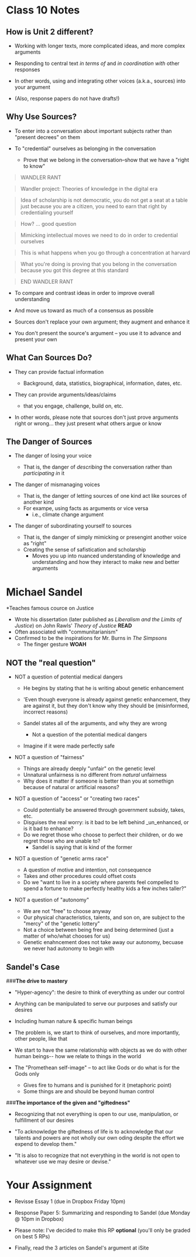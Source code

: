 # Class 10 Notes

## How is Unit 2 different?

* Working with longer texts, more complicated ideas, and more complex arguments

* Responding to central text _in terms of_ and _in coordination with_ other responses

* In other words, using and integrating other voices (a.k.a., sources) into your argument

* (Also, response papers do not have drafts!)

## Why Use Sources?

* To enter into a conversation about important subjects rather than "present decrees" on them

* To "credential" ourselves as belonging in the conversation
	* Prove that we belong in the conversation–show that we have a "right to know"

>WANDLER RANT

>Wandler project: Theories of knowledge in the digital era

>Idea of scholarship is not democratic, you do not get a seat at a table just because you are a citizen, you need to earn that right by credentialing yourself

>How? ... good question

>Mimicking intellectual moves we need to do in order to credential ourselves

>This is what happens when you go through a concentration at harvard

>What you're doing is proving that you belong in the conversation because you got this degree at this standard

>END WANDLER RANT

* To compare and contrast ideas in order to improve overall understanding

* And move us toward as much of a consensus as possible

* Sources don't replace your own argument; they augment and enhance it

* You don't present the source's argument – you use it to advance and present your own

## What Can Sources Do?

* They can provide factual information
	* Background, data, statistics, biographical, information, dates, etc.

* They can provide arguments/ideas/claims
	- that you engage, challenge, build on, etc.

* In other words, please note that sources don't just prove arguments right or wrong... they just present what others argue or know

## The Danger of Sources

* The danger of losing your voice
	* That is, the danger of _describing_ the conversation rather than _participating in_ it

* The danger of mismanaging voices
	* That is, the danger of letting sources of one kind act like sources of another kind
	* For exampe, using facts as arguments or vice versa
		* i.e., climate change argument

* The danger of subordinating yourself to sources
	* That is, the danger of simply mimicking or presengint another voice as "right"
	* Creating the sense of safistication and scholarship
		* Moves you up into nuanced understanding of knowledge and understanding and how they interact to make new and better arguments

# Michael Sandel
*Teaches famous cource on Justice
* Wrote his dissertation (later published as _Liberalism and the Limits of Justice_) on John Rawls' _Theory of Justice_ **READ**
* Often associated with "communitarianism"
* Confirmed to be the inspirations for Mr. Burns in _The Simpsons_
	* The finger gesture
	**WOAH**

## NOT the "real question"

* NOT a question of potential medical dangers
	* He begins by stating that he is writing about genetic enhancement
	* 'Even though everyone is already against genetic enhancement, they are against it, but they don't know why they should be (misinformed, incorrect reasons)
	* Sandel states all of the arguments, and why they are wrong
		* Not a question of the potential medical dangers

	* Imagine if it were made perfectly safe

* NOT a question of "fairness"
	* Things are already deeply "unfair" on the genetic level
	* Unnatural unfairness is no different from _natural_ unfairness
	* Why does it matter if someone is better than you at somethign because of natural or artificial reasons?

* NOT a question of "access" or "creating two races"
	* Could potentially be answered through government subsidy, takes, etc.
	* Disguises the real worry: is it bad to be left behind _un_enhanced, or is it bad to enhance?
	* Do we regret those who choose to perfect their children, or do we regret those who are unable to?
		* Sandel is saying that is kind of the former

* NOT a question of "genetic arms race"
	* A question of motive and intention, not consequence
	* Takes and other procedures could offset costs
	* Do we "want to live in a society where parents feel compelled to spend a fortune to make perfectly healthy kids a few inches taller?"

* NOT a question of "autonomy"
	* We are not "free" to choose anyway
	* Our physical characteristics, talents, and son on, are subject to the "mercy" of the "genetic lottery"
	* Not a choice between being free and being determined (just a matter of who/what chooses for us)
	* Genetic enahncement does not take away our autonomy, becuase we never had autonomy to begin with
	
## Sandel's Case

###__The drive to mastery__

* "Hyper-agency": the desire to think of everything as under our control

* Anything can be manipulated to serve our purposes and satisfy our desires

* Including human nature & specific human beings

* The problem is, we start to think of ourselves, and more importantly, other people, like that

* We start to have the same relationship with objects as we do with other human beings-- how we relate to things in the world

* The "Promethean self-image" – to act like Gods or do what is for the Gods only
	- Gives fire to humans and is punished for it (metaphoric point)
	- Some things are and should be beyond human control

###__The importance of the given and "giftedness"__

* Recognizing that not everything is open to our use, manipulation, or fulfillment of our desires

* "To acknowledge the giftedness of life is to acknowledge that our talents and powers are not wholly our own oding despite the effort we expend to develop them."

* "It is also to recognize that not everything in the world is not open to whatever use we may desire or devise."

# Your Assignment

* Revisse Essay 1 (due in Dropbox Friday 10pm)

* Response Paper 5: Summarizing and responding to Sandel (due Monday @ 10pm in Dropbox)

* Please note: I've decided to make this RP __optional__ (you'll only be graded on best 5 RPs)

* Finally, read the 3 articles on Sandel's argument at iSite

